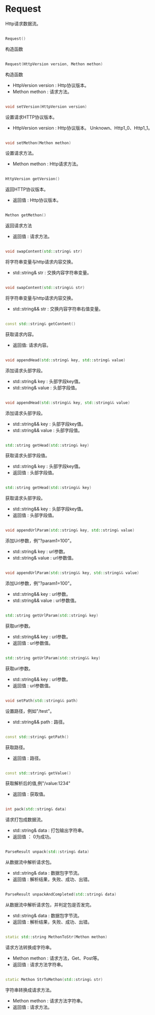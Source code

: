 # Request
Http请求数据流。
<br></br>
```C++
Request()
```
构造函数
<br></br>
```C++
Request(HttpVersion version, Methon methon)
```
构造函数
* HttpVersion version : Http协议版本。
* Methon methon : 请求方法。
<br></br>
```C++
void setVersion(HttpVersion version)
```
设置请求HTTP协议版本。
* HttpVersion version : Http协议版本。 Unknown、Http1_0、Http1_1。
<br></br>
```C++
void setMethon(Methon methon)
```
设置请求方法。
* Methon methon : Http请求方法。
<br></br>
```C++
HttpVersion getVersion()
```
返回HTTP协议版本。
* 返回值 : Http协议版本。
<br></br>
```C++
Methon getMethon()
```
返回请求方法
* 返回值 : 请求方法。
<br></br>
```C++
void swapContent(std::string& str)
```
将字符串变量与http请求内容交换。
* std::string& str : 交换内容字符串变量。
<br></br>
```C++
void swapContent(std::string&& str)
```
将字符串变量与http请求内容交换。
* std::string&& str : 交换内容字符串右值变量。
<br></br>
```C++
const std::string& getContent()
```
获取请求内容。
* 返回值: 请求内容。
<br></br>
```C++
void appendHead(std::string& key, std::string& value)
```
添加请求头部字段。
* std::string& key : 头部字段key值。
* std::string& value : 头部字段值。
<br></br>
```C++
void appendHead(std::string&& key, std::string&& value)
```
添加请求头部字段。
* std::string&& key : 头部字段key值。
* std::string&& value : 头部字段值。
<br></br>
```C++
std::string getHead(std::string& key)
```
获取请求头部字段值。
* std::string& key : 头部字段key值。
* 返回值 : 头部字段值。
<br></br>
```C++
std::string getHead(std::string&& key)
```
获取请求头部字段。
* std::string&& key : 头部字段key值。
* 返回值 : 头部字段值。
<br></br>
```C++
void appendUrlParam(std::string& key, std::string& value)
```
添加Url参数，例"?param1=100"。
* std::string& key : url参数。
* std::string& value : url参数值。
<br></br>
```C++
void appendUrlParam(std::string&& key, std::string&& value)
```
添加Url参数，例"?param1=100"。
* std::string&& key : url参数。
* std::string&& value : url参数值。
<br></br>
```C++
std::string getUrlParam(std::string& key)
```
获取url参数。
* std::string&& key : url参数。
* 返回值 : url参数值。
<br></br>
```C++
std::string getUrlParam(std::string&& key)
```
获取url参数。
* std::string&& key : url参数。
* 返回值 : url参数值。
<br></br>
```C++
void setPath(std::string&& path)
```
设置路径，例如"/test"。
* std::string&& path : 路径。
<br></br>
```C++
const std::string& getPath()
```
获取路径。
* 返回值 : 路径。
<br></br>
```C++
const std::string& getValue()
```
获取解析后的值,例"/value:1234"
* 返回值 : 获取值。
<br></br>
```C++
int pack(std::string& data)
```
请求打包成数据流。
* std::string& data : 打包输出字符串。
* 返回值 ： 0为成功。
<br></br>
```C++
ParseResult unpack(std::string& data)
```
从数据流中解析请求包。
* std::string& data : 数据包字节流。
* 返回值 : 解析结果，失败、成功、出错。
<br></br>
```C++
ParseResult unpackAndCompleted(std::string& data)
```
从数据流中解析请求包，并判定包是否发完。
* std::string& data : 数据包字节流。
* 返回值 : 解析结果，失败、成功、出错。
<br></br>
```C++
static std::string MethonToStr(Methon methon)
```
请求方法转换成字符串。
* Methon methon : 请求方法，Get、Post等。
* 返回值 : 请求方法字符串。
<br></br>
```C++
static Methon StrToMethon(std::string& str)
```
字符串转换成请求方法。
* Methon methon : 请求方法字符串。
* 返回值 : 请求方法。
<br></br>